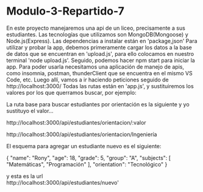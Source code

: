 # Modulo-3-Repartido-7

En este proyecto manejaremos una api de un liceo, precisamente a sus estudiantes.
Las tecnologías que utilizamos son MongoDB(Mongoose) y Node.js(Express).
Las dependencias a instalar están en 'package,json'
Para utilizar y probar la app, debemos primeramente cargar los datos a la base de datos que se encuentran en 'upload.js',
para ello colocamos en nuestro terminal 'node upload.js'. Seguido, podemos hacer npm start para iniciar la app.
Para poder usarla necesitamos una aplicación de manejo de apis, como insomnia, postman, thunderClient que se encuentra en el mismo VS Code, etc.
Luego allí, vamos a ir haciendo peticiones seguido de http://localhost:3000/
Todas las rutas están en 'app.js', y sustituiremos los valores por los que querramos buscar, por ejemplo:

La ruta base para buscar estudiantes por orientación es la siguiente y yo sustituyo el valor...

http://localhost:3000/api/estudiantes/orientacion/:valor

http://localhost:3000/api/estudiantes/orientacion/Ingeniería

El esquema para agregar un estudiante nuevo es el siguiente:

{
      "name": "Rony",
      "age": 18,
      "grade": 5,
      "group": "A",
      "subjects": [ "Matemáticas", "Programación" ],
      "orientation": "Tecnológico"
    }
    
  y esta es la url  
  http://localhost:3000/api/estudiantes/nuevo'  
  
  
